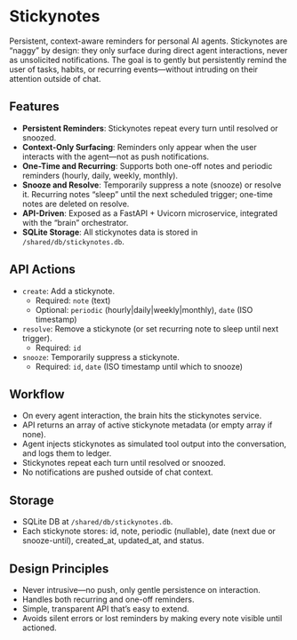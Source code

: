 # Stickynotes

Persistent, context-aware reminders for personal AI agents. Stickynotes are “naggy” by design: they only surface during direct agent interactions, never as unsolicited notifications. The goal is to gently but persistently remind the user of tasks, habits, or recurring events—without intruding on their attention outside of chat.

## Features

- **Persistent Reminders**: Stickynotes repeat every turn until resolved or snoozed.
- **Context-Only Surfacing**: Reminders only appear when the user interacts with the agent—not as push notifications.
- **One-Time and Recurring**: Supports both one-off notes and periodic reminders (hourly, daily, weekly, monthly).
- **Snooze and Resolve**: Temporarily suppress a note (snooze) or resolve it. Recurring notes “sleep” until the next scheduled trigger; one-time notes are deleted on resolve.
- **API-Driven**: Exposed as a FastAPI + Uvicorn microservice, integrated with the “brain” orchestrator.
- **SQLite Storage**: All stickynotes data is stored in `/shared/db/stickynotes.db`.

## API Actions

- `create`: Add a stickynote.
  - Required: `note` (text)
  - Optional: `periodic` (hourly|daily|weekly|monthly), `date` (ISO timestamp)
- `resolve`: Remove a stickynote (or set recurring note to sleep until next trigger).
  - Required: `id`
- `snooze`: Temporarily suppress a stickynote.
  - Required: `id`, `date` (ISO timestamp until which to snooze)

## Workflow

- On every agent interaction, the brain hits the stickynotes service.
- API returns an array of active stickynote metadata (or empty array if none).
- Agent injects stickynotes as simulated tool output into the conversation, and logs them to ledger.
- Stickynotes repeat each turn until resolved or snoozed.
- No notifications are pushed outside of chat context.

## Storage

- SQLite DB at `/shared/db/stickynotes.db`.
- Each stickynote stores: id, note, periodic (nullable), date (next due or snooze-until), created_at, updated_at, and status.

## Design Principles

- Never intrusive—no push, only gentle persistence on interaction.
- Handles both recurring and one-off reminders.
- Simple, transparent API that’s easy to extend.
- Avoids silent errors or lost reminders by making every note visible until actioned.
